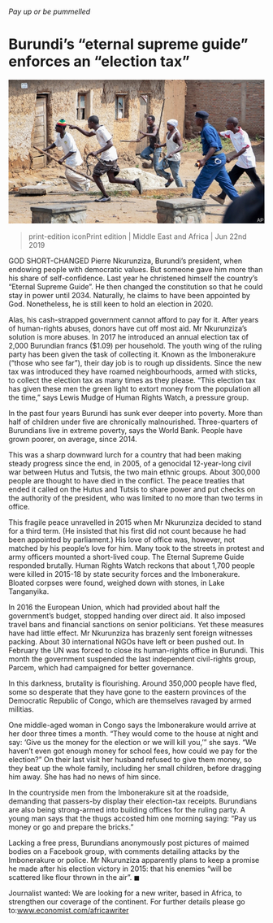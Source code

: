 ###### Pay up or be pummelled

# Burundi’s “eternal supreme guide” enforces an “election tax” 

![image](images/20190622_MAP003_0.jpg) 

> print-edition iconPrint edition | Middle East and Africa | Jun 22nd 2019 

GOD SHORT-CHANGED Pierre Nkurunziza, Burundi’s president, when endowing people with democratic values. But someone gave him more than his share of self-confidence. Last year he christened himself the country’s “Eternal Supreme Guide”. He then changed the constitution so that he could stay in power until 2034. Naturally, he claims to have been appointed by God. Nonetheless, he is still keen to hold an election in 2020. 

Alas, his cash-strapped government cannot afford to pay for it. After years of human-rights abuses, donors have cut off most aid. Mr Nkurunziza’s solution is more abuses. In 2017 he introduced an annual election tax of 2,000 Burundian francs ($1.09) per household. The youth wing of the ruling party has been given the task of collecting it. Known as the Imbonerakure (“those who see far”), their day job is to rough up dissidents. Since the new tax was introduced they have roamed neighbourhoods, armed with sticks, to collect the election tax as many times as they please. “This election tax has given these men the green light to extort money from the population all the time,” says Lewis Mudge of Human Rights Watch, a pressure group. 

In the past four years Burundi has sunk ever deeper into poverty. More than half of children under five are chronically malnourished. Three-quarters of Burundians live in extreme poverty, says the World Bank. People have grown poorer, on average, since 2014. 

This was a sharp downward lurch for a country that had been making steady progress since the end, in 2005, of a genocidal 12-year-long civil war between Hutus and Tutsis, the two main ethnic groups. About 300,000 people are thought to have died in the conflict. The peace treaties that ended it called on the Hutus and Tutsis to share power and put checks on the authority of the president, who was limited to no more than two terms in office. 

This fragile peace unravelled in 2015 when Mr Nkurunziza decided to stand for a third term. (He insisted that his first did not count because he had been appointed by parliament.) His love of office was, however, not matched by his people’s love for him. Many took to the streets in protest and army officers mounted a short-lived coup. The Eternal Supreme Guide responded brutally. Human Rights Watch reckons that about 1,700 people were killed in 2015-18 by state security forces and the Imbonerakure. Bloated corpses were found, weighed down with stones, in Lake Tanganyika. 

In 2016 the European Union, which had provided about half the government’s budget, stopped handing over direct aid. It also imposed travel bans and financial sanctions on senior politicians. Yet these measures have had little effect. Mr Nkurunziza has brazenly sent foreign witnesses packing. About 30 international NGOs have left or been pushed out. In February the UN was forced to close its human-rights office in Burundi. This month the government suspended the last independent civil-rights group, Parcem, which had campaigned for better governance. 

In this darkness, brutality is flourishing. Around 350,000 people have fled, some so desperate that they have gone to the eastern provinces of the Democratic Republic of Congo, which are themselves ravaged by armed militias. 

One middle-aged woman in Congo says the Imbonerakure would arrive at her door three times a month. “They would come to the house at night and say: ‘Give us the money for the election or we will kill you,’” she says. “We haven’t even got enough money for school fees, how could we pay for the election?” On their last visit her husband refused to give them money, so they beat up the whole family, including her small children, before dragging him away. She has had no news of him since. 

In the countryside men from the Imbonerakure sit at the roadside, demanding that passers-by display their election-tax receipts. Burundians are also being strong-armed into building offices for the ruling party. A young man says that the thugs accosted him one morning saying: “Pay us money or go and prepare the bricks.” 

Lacking a free press, Burundians anonymously post pictures of maimed bodies on a Facebook group, with comments detailing attacks by the Imbonerakure or police. Mr Nkurunziza apparently plans to keep a promise he made after his election victory in 2015: that his enemies “will be scattered like flour thrown in the air”. ◼ 

Journalist wanted: We are looking for a new writer, based in Africa, to strengthen our coverage of the continent. For further details please go to:www.economist.com/africawriter 

